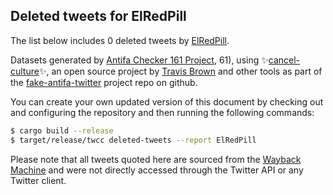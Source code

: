 ## Deleted tweets for ElRedPill

The list below includes 0 deleted tweets by
[ElRedPill](https://twitter.com/ElRedPill).



Datasets generated by [Antifa Checker 161 Project](https://twitter.com/antifacheck161), 61), using ✨[cancel-culture](https://github.com/travisbrown/cancel-culture)✨, an open source project by 
[Travis Brown](https://twitter.com/travisbrown) and other tools as part of the 
[fake-antifa-twitter](https://github.com/antifacheck161/fake-antifa-twitter) project repo on github.

You can create your own updated version of this document by checking out and configuring the
repository and then running the following commands:

```bash
$ cargo build --release
$ target/release/twcc deleted-tweets --report ElRedPill
```

Please note that all tweets quoted here are sourced from the
[Wayback Machine](https://web.archive.org) and were not directly accessed through the Twitter API or
any Twitter client.

